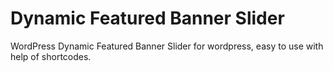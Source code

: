 # Dynamic Featured Banner Slider
WordPress Dynamic Featured Banner Slider for wordpress, easy to use with help of shortcodes.
